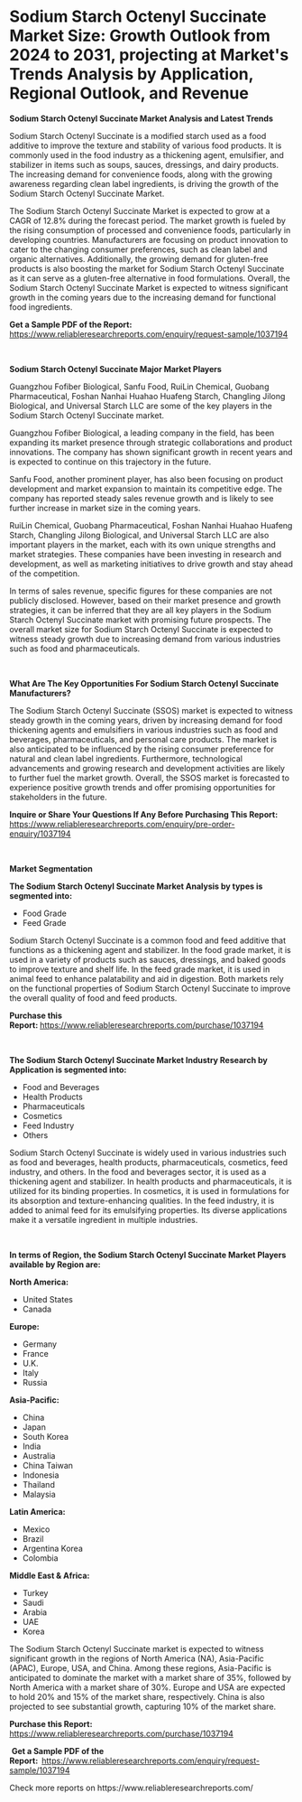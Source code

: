<p><h1>Sodium Starch Octenyl Succinate Market Size: Growth Outlook from 2024 to 2031, projecting at Market's Trends Analysis by Application, Regional Outlook, and Revenue</h1></p><p><strong>Sodium Starch Octenyl Succinate Market Analysis and Latest Trends</strong></p>
<p><p>Sodium Starch Octenyl Succinate is a modified starch used as a food additive to improve the texture and stability of various food products. It is commonly used in the food industry as a thickening agent, emulsifier, and stabilizer in items such as soups, sauces, dressings, and dairy products. The increasing demand for convenience foods, along with the growing awareness regarding clean label ingredients, is driving the growth of the Sodium Starch Octenyl Succinate Market.</p><p>The Sodium Starch Octenyl Succinate Market is expected to grow at a CAGR of 12.8% during the forecast period. The market growth is fueled by the rising consumption of processed and convenience foods, particularly in developing countries. Manufacturers are focusing on product innovation to cater to the changing consumer preferences, such as clean label and organic alternatives. Additionally, the growing demand for gluten-free products is also boosting the market for Sodium Starch Octenyl Succinate as it can serve as a gluten-free alternative in food formulations. Overall, the Sodium Starch Octenyl Succinate Market is expected to witness significant growth in the coming years due to the increasing demand for functional food ingredients.</p></p>
<p><strong>Get a Sample PDF of the Report:&nbsp;</strong> <a href="https://www.reliableresearchreports.com/enquiry/request-sample/1037194">https://www.reliableresearchreports.com/enquiry/request-sample/1037194</a></p>
<p>&nbsp;</p>
<p><strong>Sodium Starch Octenyl Succinate Major Market Players</strong></p>
<p><p>Guangzhou Fofiber Biological, Sanfu Food, RuiLin Chemical, Guobang Pharmaceutical, Foshan Nanhai Huahao Huafeng Starch, Changling Jilong Biological, and Universal Starch LLC are some of the key players in the Sodium Starch Octenyl Succinate market. </p><p>Guangzhou Fofiber Biological, a leading company in the field, has been expanding its market presence through strategic collaborations and product innovations. The company has shown significant growth in recent years and is expected to continue on this trajectory in the future. </p><p>Sanfu Food, another prominent player, has also been focusing on product development and market expansion to maintain its competitive edge. The company has reported steady sales revenue growth and is likely to see further increase in market size in the coming years.</p><p>RuiLin Chemical, Guobang Pharmaceutical, Foshan Nanhai Huahao Huafeng Starch, Changling Jilong Biological, and Universal Starch LLC are also important players in the market, each with its own unique strengths and market strategies. These companies have been investing in research and development, as well as marketing initiatives to drive growth and stay ahead of the competition.</p><p>In terms of sales revenue, specific figures for these companies are not publicly disclosed. However, based on their market presence and growth strategies, it can be inferred that they are all key players in the Sodium Starch Octenyl Succinate market with promising future prospects. The overall market size for Sodium Starch Octenyl Succinate is expected to witness steady growth due to increasing demand from various industries such as food and pharmaceuticals.</p></p>
<p>&nbsp;</p>
<p><strong>What Are The Key Opportunities For Sodium Starch Octenyl Succinate Manufacturers?</strong></p>
<p><p>The Sodium Starch Octenyl Succinate (SSOS) market is expected to witness steady growth in the coming years, driven by increasing demand for food thickening agents and emulsifiers in various industries such as food and beverages, pharmaceuticals, and personal care products. The market is also anticipated to be influenced by the rising consumer preference for natural and clean label ingredients. Furthermore, technological advancements and growing research and development activities are likely to further fuel the market growth. Overall, the SSOS market is forecasted to experience positive growth trends and offer promising opportunities for stakeholders in the future.</p></p>
<p><strong>Inquire or Share Your Questions If Any Before Purchasing This Report:</strong> <a href="https://www.reliableresearchreports.com/enquiry/pre-order-enquiry/1037194">https://www.reliableresearchreports.com/enquiry/pre-order-enquiry/1037194</a></p>
<p>&nbsp;</p>
<p><strong>Market Segmentation</strong></p>
<p><strong>The Sodium Starch Octenyl Succinate Market Analysis by types is segmented into:</strong></p>
<p><ul><li>Food Grade</li><li>Feed Grade</li></ul></p>
<p><p>Sodium Starch Octenyl Succinate is a common food and feed additive that functions as a thickening agent and stabilizer. In the food grade market, it is used in a variety of products such as sauces, dressings, and baked goods to improve texture and shelf life. In the feed grade market, it is used in animal feed to enhance palatability and aid in digestion. Both markets rely on the functional properties of Sodium Starch Octenyl Succinate to improve the overall quality of food and feed products.</p></p>
<p><strong>Purchase this Report:&nbsp;</strong><a href="https://www.reliableresearchreports.com/purchase/1037194">https://www.reliableresearchreports.com/purchase/1037194</a></p>
<p>&nbsp;</p>
<p><strong>The Sodium Starch Octenyl Succinate Market Industry Research by Application is segmented into:</strong></p>
<p><ul><li>Food and Beverages</li><li>Health Products</li><li>Pharmaceuticals</li><li>Cosmetics</li><li>Feed Industry</li><li>Others</li></ul></p>
<p><p>Sodium Starch Octenyl Succinate is widely used in various industries such as food and beverages, health products, pharmaceuticals, cosmetics, feed industry, and others. In the food and beverages sector, it is used as a thickening agent and stabilizer. In health products and pharmaceuticals, it is utilized for its binding properties. In cosmetics, it is used in formulations for its absorption and texture-enhancing qualities. In the feed industry, it is added to animal feed for its emulsifying properties. Its diverse applications make it a versatile ingredient in multiple industries.</p></p>
<p>&nbsp;</p>
<p><strong>In terms of Region, the Sodium Starch Octenyl Succinate Market Players available by Region are:</strong></p>
<p>
    <p> <strong> North America: </strong>
        <ul>
            <li>United States</li>
            <li>Canada</li>
        </ul>
        </p> 
    <p> <strong> Europe: </strong>
        <ul>
            <li>Germany</li>
            <li>France</li>
            <li>U.K.</li>
            <li>Italy</li>
            <li>Russia</li>
        </ul>
        </p> 
    <p> <strong> Asia-Pacific: </strong>
        <ul>
            <li>China</li>
            <li>Japan</li>
            <li>South Korea</li>
            <li>India</li>
            <li>Australia</li>
            <li>China Taiwan</li>
            <li>Indonesia</li>
            <li>Thailand</li>
            <li>Malaysia</li>
        </ul>
        </p> 
    <p> <strong> Latin America: </strong>
        <ul>
            <li>Mexico</li>
            <li>Brazil</li>
            <li>Argentina Korea</li>
            <li>Colombia</li>
        </ul>
        </p> 
    <p> <strong> Middle East & Africa: </strong>
        <ul>
            <li>Turkey</li>
            <li>Saudi</li>
            <li>Arabia</li>
            <li>UAE</li>
            <li>Korea</li>
        </ul>
    </p>
    </p>
<p><p>The Sodium Starch Octenyl Succinate market is expected to witness significant growth in the regions of North America (NA), Asia-Pacific (APAC), Europe, USA, and China. Among these regions, Asia-Pacific is anticipated to dominate the market with a market share of 35%, followed by North America with a market share of 30%. Europe and USA are expected to hold 20% and 15% of the market share, respectively. China is also projected to see substantial growth, capturing 10% of the market share.</p></p>
<p><strong>Purchase this Report: </strong><a href="https://www.reliableresearchreports.com/purchase/1037194">https://www.reliableresearchreports.com/purchase/1037194</a></p>
<p>&nbsp;<strong>Get a Sample PDF of the Report:&nbsp;&nbsp;</strong><a href="https://www.reliableresearchreports.com/enquiry/request-sample/1037194">https://www.reliableresearchreports.com/enquiry/request-sample/1037194</a></p>
<p><strong></strong></p>
<p>Check more reports on https://www.reliableresearchreports.com/</p>